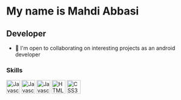 My name is Mahdi Abbasi
===============================

Developer
-----------------------------

*   🤝  I'm open to collaborating on interesting projects as an android developer
                  
### Skills
<p align="left">
  <a ><img src="https://raw.githubusercontent.com/danielcranney/readme-generator/main/public/icons/skills/flutter-colored.svg" width="36" height="36" alt="Javascript" /></a>
  <a ><img src="https://raw.githubusercontent.com/danielcranney/readme-generator/main/public/icons/skills/python-colored.svg" width="36" height="36" alt="Javascript" /></a>
<a href="https://developer.mozilla.org/en-US/docs/Web/JavaScript" target="_blank" rel="noreferrer"><img src="https://raw.githubusercontent.com/danielcranney/readme-generator/main/public/icons/skills/javascript-colored.svg" width="36" height="36" alt="Javascript" /></a>
  <a href="https://developer.mozilla.org/en-US/docs/Glossary/HTML5" target="_blank" rel="noreferrer"><img src="https://raw.githubusercontent.com/danielcranney/readme-generator/main/public/icons/skills/html5-colored.svg" width="36" height="36" alt="HTML5" /></a>
    <a href="https://developer.mozilla.org/en-US/docs/Web/CSS" target="_blank" rel="noreferrer"><img src="https://raw.githubusercontent.com/danielcranney/readme-generator/main/public/icons/skills/css3-colored.svg" width="36" height="36" alt="CSS3" /></a>
</p>
